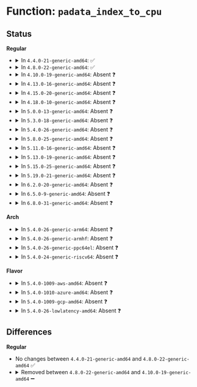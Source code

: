 # Function: <code>padata_index_to_cpu</code>

## Status
<b>Regular</b>
<ul>
<li>
<details>
<summary>In <code>4.4.0-21-generic-amd64</code>: ✅</summary>

```c
int padata_index_to_cpu(struct parallel_data * pd, int cpu_index)
```

```json
{
  "name": "padata_index_to_cpu",
  "collision_type": "Unique Static",
  "inline_type": "No",
  "funcs": [
    {
      "addr": 18446744071580457104,
      "name": "padata_index_to_cpu",
      "external": false,
      "loc": "kernel/padata.c:36",
      "file": "kernel/padata.c",
      "inline": "seen, unknown",
      "caller_inline": [],
      "caller_func": [
        "kernel/padata.c:padata_do_parallel",
        "kernel/padata.c:padata_reorder"
      ]
    }
  ],
  "symbols": [
    {
      "addr": 18446744071580457104,
      "name": "padata_index_to_cpu",
      "section": ".text",
      "bind": "STB_LOCAL",
      "size": 77
    }
  ]
}
```
</details>
</li>
<li>
<details>
<summary>In <code>4.8.0-22-generic-amd64</code>: ✅</summary>

```c
int padata_index_to_cpu(struct parallel_data * pd, int cpu_index)
```

```json
{
  "name": "padata_index_to_cpu",
  "collision_type": "Unique Static",
  "inline_type": "No",
  "funcs": [
    {
      "addr": 18446744071580532592,
      "name": "padata_index_to_cpu",
      "external": false,
      "loc": "kernel/padata.c:36",
      "file": "kernel/padata.c",
      "inline": "seen, unknown",
      "caller_inline": [],
      "caller_func": [
        "kernel/padata.c:padata_reorder",
        "kernel/padata.c:padata_do_parallel"
      ]
    }
  ],
  "symbols": [
    {
      "addr": 18446744071580532592,
      "name": "padata_index_to_cpu",
      "section": ".text",
      "bind": "STB_LOCAL",
      "size": 77
    }
  ]
}
```
</details>
</li>
<li>
<details>
<summary>In <code>4.10.0-19-generic-amd64</code>: Absent ❓</summary>

```json
{
  "name": "padata_index_to_cpu",
  "collision_type": "Unique Static",
  "inline_type": "Selective",
  "funcs": [
    {
      "addr": 18446744071580597408,
      "name": "padata_index_to_cpu",
      "external": false,
      "loc": "kernel/padata.c:37",
      "file": "kernel/padata.c",
      "inline": "not declared, inlined",
      "caller_inline": [],
      "caller_func": [
        "kernel/padata.c:padata_reorder",
        "kernel/padata.c:padata_do_parallel"
      ]
    }
  ],
  "symbols": [
    {
      "addr": 18446744071580597408,
      "name": "padata_index_to_cpu.isra.6",
      "section": ".text",
      "bind": "STB_LOCAL",
      "size": 80
    }
  ]
}
```
</details>
</li>
<li>
<details>
<summary>In <code>4.13.0-16-generic-amd64</code>: Absent ❓</summary>

```json
{
  "name": "padata_index_to_cpu",
  "collision_type": "Unique Static",
  "inline_type": "Selective",
  "funcs": [
    {
      "addr": 18446744071580627200,
      "name": "padata_index_to_cpu",
      "external": false,
      "loc": "kernel/padata.c:37",
      "file": "kernel/padata.c",
      "inline": "not declared, inlined",
      "caller_inline": [],
      "caller_func": [
        "kernel/padata.c:padata_reorder",
        "kernel/padata.c:padata_do_parallel"
      ]
    }
  ],
  "symbols": [
    {
      "addr": 18446744071580627200,
      "name": "padata_index_to_cpu.isra.6",
      "section": ".text",
      "bind": "STB_LOCAL",
      "size": 78
    }
  ]
}
```
</details>
</li>
<li>
<details>
<summary>In <code>4.15.0-20-generic-amd64</code>: Absent ❓</summary>

```json
{
  "name": "padata_index_to_cpu",
  "collision_type": "Unique Static",
  "inline_type": "Selective",
  "funcs": [
    {
      "addr": 18446744071580708176,
      "name": "padata_index_to_cpu",
      "external": false,
      "loc": "kernel/padata.c:37",
      "file": "kernel/padata.c",
      "inline": "not declared, inlined",
      "caller_inline": [],
      "caller_func": [
        "kernel/padata.c:padata_reorder_timer",
        "kernel/padata.c:padata_reorder",
        "kernel/padata.c:padata_do_parallel"
      ]
    }
  ],
  "symbols": [
    {
      "addr": 18446744071580708176,
      "name": "padata_index_to_cpu.isra.6",
      "section": ".text",
      "bind": "STB_LOCAL",
      "size": 67
    }
  ]
}
```
</details>
</li>
<li>
<details>
<summary>In <code>4.18.0-10-generic-amd64</code>: Absent ❓</summary>

```json
{
  "name": "padata_index_to_cpu",
  "collision_type": "Unique Static",
  "inline_type": "Selective",
  "funcs": [
    {
      "addr": 18446744071580840128,
      "name": "padata_index_to_cpu",
      "external": false,
      "loc": "kernel/padata.c:38",
      "file": "kernel/padata.c",
      "inline": "not declared, inlined",
      "caller_inline": [],
      "caller_func": [
        "kernel/padata.c:padata_reorder_timer",
        "kernel/padata.c:padata_reorder",
        "kernel/padata.c:padata_do_parallel"
      ]
    }
  ],
  "symbols": [
    {
      "addr": 18446744071580840128,
      "name": "padata_index_to_cpu.isra.10",
      "section": ".text",
      "bind": "STB_LOCAL",
      "size": 67
    }
  ]
}
```
</details>
</li>
<li>
<details>
<summary>In <code>5.0.0-13-generic-amd64</code>: Absent ❓</summary>

```json
{
  "name": "padata_index_to_cpu",
  "collision_type": "Unique Static",
  "inline_type": "Selective",
  "funcs": [
    {
      "addr": 18446744071580908784,
      "name": "padata_index_to_cpu",
      "external": false,
      "loc": "kernel/padata.c:38",
      "file": "kernel/padata.c",
      "inline": "not declared, inlined",
      "caller_inline": [],
      "caller_func": [
        "kernel/padata.c:padata_reorder_timer",
        "kernel/padata.c:padata_reorder",
        "kernel/padata.c:padata_do_parallel"
      ]
    }
  ],
  "symbols": [
    {
      "addr": 18446744071580908784,
      "name": "padata_index_to_cpu.isra.11",
      "section": ".text",
      "bind": "STB_LOCAL",
      "size": 67
    }
  ]
}
```
</details>
</li>
<li>
<details>
<summary>In <code>5.3.0-18-generic-amd64</code>: Absent ❓</summary>

```json
{
  "name": "padata_index_to_cpu",
  "collision_type": "Unique Static",
  "inline_type": "Selective",
  "funcs": [
    {
      "addr": 18446744071581006704,
      "name": "padata_index_to_cpu",
      "external": false,
      "loc": "kernel/padata.c:38",
      "file": "kernel/padata.c",
      "inline": "not declared, inlined",
      "caller_inline": [],
      "caller_func": [
        "kernel/padata.c:padata_reorder_timer",
        "kernel/padata.c:padata_reorder",
        "kernel/padata.c:padata_do_parallel"
      ]
    }
  ],
  "symbols": [
    {
      "addr": 18446744071581006704,
      "name": "padata_index_to_cpu.isra.0",
      "section": ".text",
      "bind": "STB_LOCAL",
      "size": 72
    }
  ]
}
```
</details>
</li>
<li>
<details>
<summary>In <code>5.4.0-26-generic-amd64</code>: Absent ❓</summary>

```json
{
  "name": "padata_index_to_cpu",
  "collision_type": "Unique Static",
  "inline_type": "Full",
  "funcs": [
    {
      "addr": 18446744071581062740,
      "name": "padata_index_to_cpu",
      "external": false,
      "loc": "kernel/padata.c:40",
      "file": "kernel/padata.c",
      "inline": "not declared, inlined",
      "caller_inline": [
        "kernel/padata.c:padata_do_parallel"
      ],
      "caller_func": []
    }
  ],
  "symbols": []
}
```
</details>
</li>
<li>
<details>
<summary>In <code>5.8.0-25-generic-amd64</code>: Absent ❓</summary>

```json
{
  "name": "padata_index_to_cpu",
  "collision_type": "Unique Static",
  "inline_type": "Full",
  "funcs": [
    {
      "addr": 18446744071581247388,
      "name": "padata_index_to_cpu",
      "external": false,
      "loc": "kernel/padata.c:63",
      "file": "kernel/padata.c",
      "inline": "not declared, inlined",
      "caller_inline": [
        "kernel/padata.c:padata_do_serial"
      ],
      "caller_func": []
    }
  ],
  "symbols": []
}
```
</details>
</li>
<li>
<details>
<summary>In <code>5.11.0-16-generic-amd64</code>: Absent ❓</summary>

```json
{
  "name": "padata_index_to_cpu",
  "collision_type": "Unique Static",
  "inline_type": "Full",
  "funcs": [
    {
      "addr": 18446744071581289292,
      "name": "padata_index_to_cpu",
      "external": false,
      "loc": "kernel/padata.c:63",
      "file": "kernel/padata.c",
      "inline": "not declared, inlined",
      "caller_inline": [
        "kernel/padata.c:padata_do_serial"
      ],
      "caller_func": []
    }
  ],
  "symbols": []
}
```
</details>
</li>
<li>
<details>
<summary>In <code>5.13.0-19-generic-amd64</code>: Absent ❓</summary>

```json
{
  "name": "padata_index_to_cpu",
  "collision_type": "Unique Static",
  "inline_type": "Full",
  "funcs": [
    {
      "addr": 18446744071581307131,
      "name": "padata_index_to_cpu",
      "external": false,
      "loc": "kernel/padata.c:63",
      "file": "kernel/padata.c",
      "inline": "not declared, inlined",
      "caller_inline": [
        "kernel/padata.c:padata_do_serial"
      ],
      "caller_func": []
    }
  ],
  "symbols": []
}
```
</details>
</li>
<li>
<details>
<summary>In <code>5.15.0-25-generic-amd64</code>: Absent ❓</summary>

```json
{
  "name": "padata_index_to_cpu",
  "collision_type": "Unique Static",
  "inline_type": "Full",
  "funcs": [
    {
      "addr": 18446744071581552091,
      "name": "padata_index_to_cpu",
      "external": false,
      "loc": "kernel/padata.c:50",
      "file": "kernel/padata.c",
      "inline": "not declared, inlined",
      "caller_inline": [
        "kernel/padata.c:padata_do_serial"
      ],
      "caller_func": []
    }
  ],
  "symbols": []
}
```
</details>
</li>
<li>
<details>
<summary>In <code>5.19.0-21-generic-amd64</code>: Absent ❓</summary>

```json
{
  "name": "padata_index_to_cpu",
  "collision_type": "Unique Static",
  "inline_type": "Full",
  "funcs": [
    {
      "addr": 18446744071581899801,
      "name": "padata_index_to_cpu",
      "external": false,
      "loc": "kernel/padata.c:50",
      "file": "kernel/padata.c",
      "inline": "not declared, inlined",
      "caller_inline": [
        "kernel/padata.c:padata_do_serial"
      ],
      "caller_func": []
    }
  ],
  "symbols": []
}
```
</details>
</li>
<li>
<details>
<summary>In <code>6.2.0-20-generic-amd64</code>: Absent ❓</summary>

```json
{
  "name": "padata_index_to_cpu",
  "collision_type": "Unique Static",
  "inline_type": "Full",
  "funcs": [
    {
      "addr": 18446744071582333566,
      "name": "padata_index_to_cpu",
      "external": false,
      "loc": "kernel/padata.c:50",
      "file": "kernel/padata.c",
      "inline": "not declared, inlined",
      "caller_inline": [
        "kernel/padata.c:padata_do_serial"
      ],
      "caller_func": []
    }
  ],
  "symbols": []
}
```
</details>
</li>
<li>
<details>
<summary>In <code>6.5.0-9-generic-amd64</code>: Absent ❓</summary>

```json
{
  "name": "padata_index_to_cpu",
  "collision_type": "Unique Static",
  "inline_type": "Full",
  "funcs": [
    {
      "addr": 18446744071582534782,
      "name": "padata_index_to_cpu",
      "external": false,
      "loc": "kernel/padata.c:50",
      "file": "kernel/padata.c",
      "inline": "not declared, inlined",
      "caller_inline": [
        "kernel/padata.c:padata_do_serial"
      ],
      "caller_func": []
    }
  ],
  "symbols": []
}
```
</details>
</li>
<li>
<details>
<summary>In <code>6.8.0-31-generic-amd64</code>: Absent ❓</summary>

```json
{
  "name": "padata_index_to_cpu",
  "collision_type": "Unique Static",
  "inline_type": "Full",
  "funcs": [
    {
      "addr": 18446744071582703758,
      "name": "padata_index_to_cpu",
      "external": false,
      "loc": "kernel/padata.c:50",
      "file": "kernel/padata.c",
      "inline": "not declared, inlined",
      "caller_inline": [
        "kernel/padata.c:padata_do_serial"
      ],
      "caller_func": []
    }
  ],
  "symbols": []
}
```
</details>
</li>
</ul>
<b>Arch</b>
<ul>
<li>
<details>
<summary>In <code>5.4.0-26-generic-arm64</code>: Absent ❓</summary>

```json
{
  "name": "padata_index_to_cpu",
  "collision_type": "Unique Static",
  "inline_type": "Full",
  "funcs": [
    {
      "addr": 18446603336492425520,
      "name": "padata_index_to_cpu",
      "external": false,
      "loc": "kernel/padata.c:40",
      "file": "kernel/padata.c",
      "inline": "not declared, inlined",
      "caller_inline": [
        "kernel/padata.c:padata_do_parallel"
      ],
      "caller_func": []
    }
  ],
  "symbols": []
}
```
</details>
</li>
<li>
<details>
<summary>In <code>5.4.0-26-generic-armhf</code>: Absent ❓</summary>

```json
{
  "name": "padata_index_to_cpu",
  "collision_type": "Unique Static",
  "inline_type": "Full",
  "funcs": [
    {
      "addr": 3226305012,
      "name": "padata_index_to_cpu",
      "external": false,
      "loc": "kernel/padata.c:40",
      "file": "kernel/padata.c",
      "inline": "not declared, inlined",
      "caller_inline": [
        "kernel/padata.c:padata_do_parallel"
      ],
      "caller_func": []
    }
  ],
  "symbols": []
}
```
</details>
</li>
<li>
<details>
<summary>In <code>5.4.0-26-generic-ppc64el</code>: Absent ❓</summary>

```json
{
  "name": "padata_index_to_cpu",
  "collision_type": "Unique Static",
  "inline_type": "Full",
  "funcs": [
    {
      "addr": 13835058055285686984,
      "name": "padata_index_to_cpu",
      "external": false,
      "loc": "kernel/padata.c:40",
      "file": "kernel/padata.c",
      "inline": "not declared, inlined",
      "caller_inline": [
        "kernel/padata.c:padata_do_parallel"
      ],
      "caller_func": []
    }
  ],
  "symbols": []
}
```
</details>
</li>
<li>
<details>
<summary>In <code>5.4.0-24-generic-riscv64</code>: Absent ❓</summary>

```json
{
  "name": "padata_index_to_cpu",
  "collision_type": "Unique Static",
  "inline_type": "Full",
  "funcs": [
    {
      "addr": 18446743936272510960,
      "name": "padata_index_to_cpu",
      "external": false,
      "loc": "kernel/padata.c:40",
      "file": "kernel/padata.c",
      "inline": "not declared, inlined",
      "caller_inline": [
        "kernel/padata.c:padata_do_parallel"
      ],
      "caller_func": []
    }
  ],
  "symbols": []
}
```
</details>
</li>
</ul>
<b>Flavor</b>
<ul>
<li>
<details>
<summary>In <code>5.4.0-1009-aws-amd64</code>: Absent ❓</summary>

```json
{
  "name": "padata_index_to_cpu",
  "collision_type": "Unique Static",
  "inline_type": "Full",
  "funcs": [
    {
      "addr": 18446744071581031588,
      "name": "padata_index_to_cpu",
      "external": false,
      "loc": "kernel/padata.c:40",
      "file": "kernel/padata.c",
      "inline": "not declared, inlined",
      "caller_inline": [
        "kernel/padata.c:padata_do_parallel"
      ],
      "caller_func": []
    }
  ],
  "symbols": []
}
```
</details>
</li>
<li>
<details>
<summary>In <code>5.4.0-1010-azure-amd64</code>: Absent ❓</summary>

```json
{
  "name": "padata_index_to_cpu",
  "collision_type": "Unique Static",
  "inline_type": "Full",
  "funcs": [
    {
      "addr": 18446744071580977668,
      "name": "padata_index_to_cpu",
      "external": false,
      "loc": "kernel/padata.c:40",
      "file": "kernel/padata.c",
      "inline": "not declared, inlined",
      "caller_inline": [
        "kernel/padata.c:padata_do_parallel"
      ],
      "caller_func": []
    }
  ],
  "symbols": []
}
```
</details>
</li>
<li>
<details>
<summary>In <code>5.4.0-1009-gcp-amd64</code>: Absent ❓</summary>

```json
{
  "name": "padata_index_to_cpu",
  "collision_type": "Unique Static",
  "inline_type": "Full",
  "funcs": [
    {
      "addr": 18446744071581022788,
      "name": "padata_index_to_cpu",
      "external": false,
      "loc": "kernel/padata.c:40",
      "file": "kernel/padata.c",
      "inline": "not declared, inlined",
      "caller_inline": [
        "kernel/padata.c:padata_do_parallel"
      ],
      "caller_func": []
    }
  ],
  "symbols": []
}
```
</details>
</li>
<li>
<details>
<summary>In <code>5.4.0-26-lowlatency-amd64</code>: Absent ❓</summary>

```json
{
  "name": "padata_index_to_cpu",
  "collision_type": "Unique Static",
  "inline_type": "Full",
  "funcs": [
    {
      "addr": 18446744071581084612,
      "name": "padata_index_to_cpu",
      "external": false,
      "loc": "kernel/padata.c:40",
      "file": "kernel/padata.c",
      "inline": "not declared, inlined",
      "caller_inline": [
        "kernel/padata.c:padata_do_parallel"
      ],
      "caller_func": []
    }
  ],
  "symbols": []
}
```
</details>
</li>
</ul>

## Differences
<b>Regular</b>
<ul>
<li>
No changes between <code>4.4.0-21-generic-amd64</code> and <code>4.8.0-22-generic-amd64</code> ✅
</li>
<li>
<details>
<summary>Removed between <code>4.8.0-22-generic-amd64</code> and <code>4.10.0-19-generic-amd64</code> ➖</summary>

```c
int padata_index_to_cpu(struct parallel_data * pd, int cpu_index)
```
</details>
</li>
</ul>
